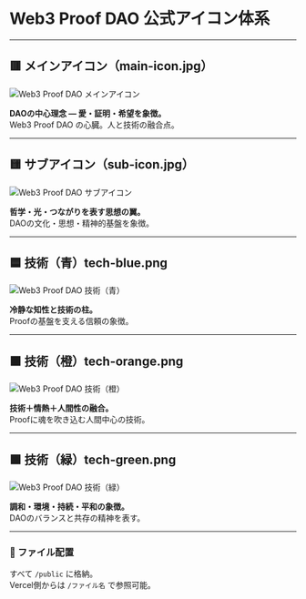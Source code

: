 # Web3 Proof DAO 公式アイコン体系

---

## 🟥 メインアイコン（main-icon.jpg）

![Web3 Proof DAO メインアイコン](https://github.com/asagohann777/web3-proof-dao/raw/main/public/main-icon.jpg)

**DAOの中心理念 ― 愛・証明・希望を象徴。**  
Web3 Proof DAO の心臓。人と技術の融合点。

---

## 🟨 サブアイコン（sub-icon.jpg）

![Web3 Proof DAO サブアイコン](https://github.com/asagohann777/web3-proof-dao/raw/main/public/sub-icon.jpg)

**哲学・光・つながりを表す思想の翼。**  
DAOの文化・思想・精神的基盤を象徴。

---

## 🟦 技術（青）tech-blue.png

![Web3 Proof DAO 技術（青）](https://github.com/asagohann777/web3-proof-dao/raw/main/public/tech-blue.png)

**冷静な知性と技術の柱。**  
Proofの基盤を支える信頼の象徴。

---

## 🟧 技術（橙）tech-orange.png

![Web3 Proof DAO 技術（橙）](https://github.com/asagohann777/web3-proof-dao/raw/main/public/tech-orange.png)

**技術＋情熱＋人間性の融合。**  
Proofに魂を吹き込む人間中心の技術。

---

## 🟩 技術（緑）tech-green.png

![Web3 Proof DAO 技術（緑）](https://github.com/asagohann777/web3-proof-dao/raw/main/public/tech-green.png)

**調和・環境・持続・平和の象徴。**  
DAOのバランスと共存の精神を表す。

---

### 📁 ファイル配置
すべて `/public` に格納。  
Vercel側からは `/ファイル名` で参照可能。

